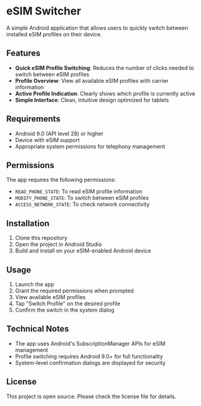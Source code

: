 # eSIM Switcher

A simple Android application that allows users to quickly switch between installed eSIM profiles on their device.

## Features

- **Quick eSIM Profile Switching**: Reduces the number of clicks needed to switch between eSIM profiles
- **Profile Overview**: View all available eSIM profiles with carrier information
- **Active Profile Indication**: Clearly shows which profile is currently active
- **Simple Interface**: Clean, intuitive design optimized for tablets

## Requirements

- Android 9.0 (API level 28) or higher
- Device with eSIM support
- Appropriate system permissions for telephony management

## Permissions

The app requires the following permissions:
- `READ_PHONE_STATE`: To read eSIM profile information
- `MODIFY_PHONE_STATE`: To switch between eSIM profiles
- `ACCESS_NETWORK_STATE`: To check network connectivity

## Installation

1. Clone this repository
2. Open the project in Android Studio
3. Build and install on your eSIM-enabled Android device

## Usage

1. Launch the app
2. Grant the required permissions when prompted
3. View available eSIM profiles
4. Tap "Switch Profile" on the desired profile
5. Confirm the switch in the system dialog

## Technical Notes

- The app uses Android's SubscriptionManager APIs for eSIM management
- Profile switching requires Android 9.0+ for full functionality
- System-level confirmation dialogs are displayed for security

## License

This project is open source. Please check the license file for details.